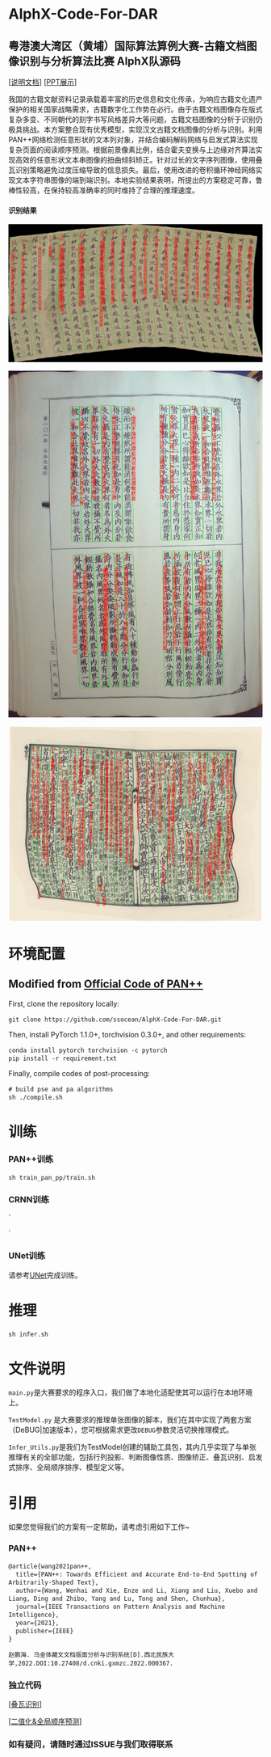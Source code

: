 # AlphX-Code-For-DAR

## 粤港澳大湾区（黄埔）国际算法算例大赛-古籍文档图像识别与分析算法比赛 AlphX队源码

[[说明文档](https://docs.qq.com/doc/DWk9IZ2JYVnNyc0hM)] [[PPT展示](https://docs.qq.com/doc/DWk9IZ2JYVnNyc0hM)]


我国的古籍文献资料记录承载着丰富的历史信息和文化传承，为响应古籍文化遗产保护的相关国家战略需求，古籍数字化工作势在必行。由于古籍文档图像存在版式复杂多变、不同朝代的刻字书写风格差异大等问题，古籍文档图像的分析于识别仍极具挑战。本方案整合现有优秀模型，实现汉文古籍文档图像的分析与识别。利用PAN++网络检测任意形状的文本列对象，并结合编码解码网络与启发式算法实现复杂页面的阅读顺序预测。根据前景像素比例，结合霍夫变换与上边缘对齐算法实现高效的任意形状文本串图像的扭曲倾斜矫正。针对过长的文字序列图像，使用叠瓦识别策略避免过度压缩导致的信息损失。最后，使用改进的卷积循环神经网络实现文本字符串图像的端到端识别。本地实验结果表明，所提出的方案稳定可靠，鲁棒性较高，在保持较高准确率的同时维持了合理的推理速度。 


#### 识别结果
![example](vis/image_553.jpg)

![example](vis/34-V101P0264.jpg)

![example](vis/image_373.jpg)

# 环境配置
## Modified from [Official Code of PAN++](https://github.com/whai362/pan_pp.pytorch)

First, clone the repository locally:

```shell
git clone https://github.com/ssocean/AlphX-Code-For-DAR.git
```

Then, install PyTorch 1.1.0+, torchvision 0.3.0+, and other requirements:

```shell
conda install pytorch torchvision -c pytorch
pip install -r requirement.txt
```

Finally, compile codes of post-processing:

```shell
# build pse and pa algorithms
sh ./compile.sh
```

# 训练

### PAN++训练
`
sh train_pan_pp/train.sh
`
### CRNN训练
`

`

### UNet训练

请参考[UNet](https://github.com/ssocean/UNet-Binarization)完成训练。

# 推理

`
sh infer.sh
`

# 文件说明

`main.py`是大赛要求的程序入口，我们做了本地化适配使其可以运行在本地环境上。

`TestModel.py` 是大赛要求的推理单张图像的脚本，我们在其中实现了两套方案（DeBUG|加速版本），您可根据需求更改`DEBUG`参数灵活切换推理模式。

`Infer_Utils.py`是我们为TestModel创建的辅助工具包，其内几乎实现了与单张推理有关的全部功能，包括行列投影、判断图像性质、图像矫正、叠瓦识别、启发式排序、全局顺序排序、模型定义等。



# 引用
如果您觉得我们的方案有一定帮助，请考虑引用如下工作~

### PAN++
```
@article{wang2021pan++,
  title={PAN++: Towards Efficient and Accurate End-to-End Spotting of Arbitrarily-Shaped Text},
  author={Wang, Wenhai and Xie, Enze and Li, Xiang and Liu, Xuebo and Liang, Ding and Zhibo, Yang and Lu, Tong and Shen, Chunhua},
  journal={IEEE Transactions on Pattern Analysis and Machine Intelligence},
  year={2021},
  publisher={IEEE}
}

```

```
赵鹏海. 乌金体藏文文档版面分析与识别系统[D].西北民族大学,2022.DOI:10.27408/d.cnki.gxmzc.2022.000367.
```

### 独立代码

[[叠瓦识别](https://github.com/ssocean/Overlapping-Recognition)]

[[二值化&全局顺序预测](https://github.com/ssocean/UNet-Binarization)]


### 如有疑问，请随时通过ISSUE与我们取得联系